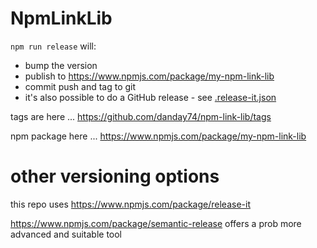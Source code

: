 # NpmLinkLib

`npm run release` will:

* bump the version
* publish to https://www.npmjs.com/package/my-npm-link-lib
* commit push and tag to git
* it's also possible to do a GitHub release - see [.release-it.json](projects/my-npm-link-lib/.release-it.json)

tags are here ... https://github.com/danday74/npm-link-lib/tags

npm package here ... https://www.npmjs.com/package/my-npm-link-lib


# other versioning options

this repo uses https://www.npmjs.com/package/release-it

https://www.npmjs.com/package/semantic-release offers a prob more advanced and suitable tool
